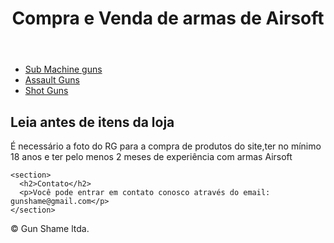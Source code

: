<!DOCTYPE html>
<html>
<head>
  <title>GUN SHAME</title>
</head>
<body>
  <header>
    <h1>Compra e Venda de armas de Airsoft</h1>
  </header>
  
  <nav>
    <ul>
      <li><a href="#">Sub Machine guns</a></li>
      <li><a href="#">Assault Guns</a></li>
      <li><a href="#">Shot Guns</a></li>
    </ul>
  </nav>
  
  <main>
    <section>
      <h2>Leia antes de itens da loja</h2>
      <p>É necessário a foto do RG para a compra de produtos do site,ter no mínimo 18 anos e ter pelo menos 2 meses de experiência com armas Airsoft</p>
    </section>
    
    <section>
      <h2>Contato</h2>
      <p>Você pode entrar em contato conosco através do email: gunshame@gmail.com</p>
    </section>
  </main>
  
  <footer>
    <p>&copy; Gun Shame ltda.</p>
  </footer>
</body>
</html>
